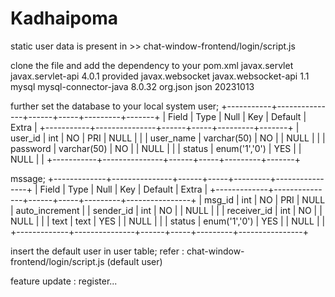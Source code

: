 # Kadhaipoma

static user data is present in >> chat-window-frontend/login/script.js

clone the file and add the dependency to your pom.xml
<dependency>
      <groupId>javax.servlet</groupId>
      <artifactId>javax.servlet-api</artifactId>
      <version>4.0.1</version>
      <scope>provided</scope>
    </dependency>
    <dependency>
      <groupId>javax.websocket</groupId>
      <artifactId>javax.websocket-api</artifactId>
      <version>1.1</version>
    </dependency>
    <dependency>
      <groupId>mysql</groupId>
      <artifactId>mysql-connector-java</artifactId>
      <version>8.0.32</version>
    </dependency>
    <dependency>
      <groupId>org.json</groupId>
      <artifactId>json</artifactId>
      <version>20231013</version>
    </dependency>

further set the database to your local system
user;
+-----------+---------------+------+-----+---------+-------+
| Field     | Type          | Null | Key | Default | Extra |
+-----------+---------------+------+-----+---------+-------+
| user_id   | int           | NO   | PRI | NULL    |       |
| user_name | varchar(50)   | NO   |     | NULL    |       |
| password  | varchar(50)   | NO   |     | NULL    |       |
| status    | enum('1','0') | YES  |     | NULL    |       |
+-----------+---------------+------+-----+---------+-------+

mssage;
+-------------+---------------+------+-----+---------+----------------+
| Field       | Type          | Null | Key | Default | Extra          |
+-------------+---------------+------+-----+---------+----------------+
| msg_id      | int           | NO   | PRI | NULL    | auto_increment |
| sender_id   | int           | NO   |     | NULL    |                |
| receiver_id | int           | NO   |     | NULL    |                |
| text        | text          | YES  |     | NULL    |                |
| status      | enum('1','0') | YES  |     | NULL    |                |
+-------------+---------------+------+-----+---------+----------------+

insert the default user in user table;
refer : chat-window-frontend/login/script.js (default user)

feature update : register...

